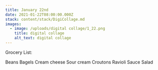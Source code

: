 ```yaml
---
title: January 22nd
date: 2021-01-22T08:00:00.000Z
stack: content/stack/DigiCollage.md
images:
  - image: /uploads/digital collage/1_22.png
    title: digital collage
    alt_text: digital collage
---
```


Grocery List:

Beans
Bagels
Cream cheese
Sour cream
Croutons
Ravioli
Sauce
Salad
